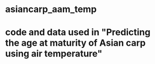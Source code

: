 # asiancarp_aam_temp

# code and data used in "Predicting the age at maturity of Asian carp using air temperature"
